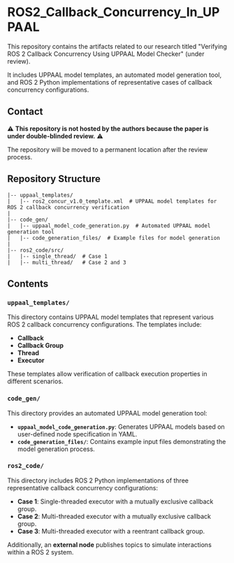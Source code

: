# ROS2_Callback_Concurrency_In_UPPAAL

This repository contains the artifacts related to our research titled "Verifying ROS 2 Callback Concurrency Using UPPAAL Model Checker" (under review). 

It includes UPPAAL model templates, an automated model generation tool, and ROS 2 Python implementations of representative cases of callback concurrency configurations.


## Contact
⚠️ **This repository is not hosted by the authors because the paper is under double-blinded review.** ⚠️ 

The repository will be moved to a permanent location after the review process. 


## Repository Structure

```
|-- uppaal_templates/
|   |-- ros2_concur_v1.0_template.xml  # UPPAAL model templates for ROS 2 callback concurrency verification
|
|-- code_gen/
|   |-- uppaal_model_code_generation.py  # Automated UPPAAL model generation tool
|   |-- code_generation_files/  # Example files for model generation
|
|-- ros2_code/src/
|   |-- single_thread/  # Case 1
|   |-- multi_thread/   # Case 2 and 3
```

## Contents

### `uppaal_templates/`
This directory contains UPPAAL model templates that represent various ROS 2 callback concurrency configurations. The templates include:
- **Callback**
- **Callback Group**
- **Thread**
- **Executor**

These templates allow verification of callback execution properties in different scenarios.

### `code_gen/`
This directory provides an automated UPPAAL model generation tool:
- **`uppaal_model_code_generation.py`**: Generates UPPAAL models based on user-defined node specification in YAML.
- **`code_generation_files/`**: Contains example input files demonstrating the model generation process.

### `ros2_code/`
This directory includes ROS 2 Python implementations of three representative callback concurrency configurations:
- **Case 1**: Single-threaded executor with a mutually exclusive callback group.
- **Case 2**: Multi-threaded executor with a mutually exclusive callback group.
- **Case 3**: Multi-threaded executor with a reentrant callback group.

Additionally, an **external node** publishes topics to simulate interactions within a ROS 2 system.

